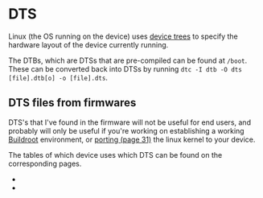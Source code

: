 # DTS

Linux (the OS running on the device)
uses [device trees](https://www.kernel.org/doc/html/latest/devicetree/usage-model.html) to specify the hardware layout
of the device currently running.

The DTBs, which are DTSs that are pre-compiled can be found at `/boot`. These can be converted back into DTSs by running
`dtc -I dtb -O dts [file].dtb[o] -o [file].dts`.

## DTS files from firmwares

DTS's that I've found in the firmware will not be useful for end users, and probably will only be useful if you're
working on establishing a working [Buildroot](https://www.buildroot.org) environment,
or [porting (page 31)](https://bootlin.com/pub/conferences/2017/elce/schulz-how-to-support-new-board-u-boot-linux/schulz-how-to-support-new-board-u-boot-linux.pdf)
the linux kernel to your device.

The tables of which device uses which DTS can be found on the corresponding [](Brands.md) pages.

* [](Denon-DJ.md)
* [](HeadRush.md)
